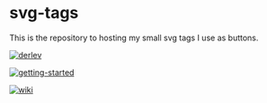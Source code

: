 # svg-tags

This is the repository to hosting my small svg tags I use as buttons.

[![derlev](https://derlev.github.io/svg-tags/derlev.svg)](https://derlev.github.io/svg-tags/derlev.svg)

[![getting-started](https://derlev.github.io/svg-tags/derlev%20getting-started.svg)](https://derlev.github.io/svg-tags/derlev%20getting-started.svg)

[![wiki](https://derlev.github.io/svg-tags/derlev%20wiki.svg)](https://derlev.github.io/svg-tags/derlev%20wiki.svg)
